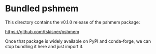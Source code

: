 # Bundled pshmem

This directory contains the v0.1.0 release of the pshmem package:

https://github.com/tskisner/pshmem

Once that package is widely available on PyPI and conda-forge, we can stop bundling
it here and just import it.
